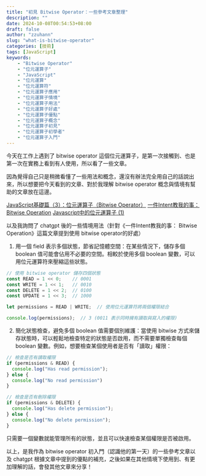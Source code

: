 ```yaml
---
title: "初見 Bitwise Operator：一些參考文章整理"
description: ""
date: 2024-10-08T00:54:53+08:00
draft: false
author: "zzuhann"
slug: "what-is-bitwise-operator"
categories: [技術]
tags: [JavaScript]
keywords:
    - "Bitwise Operator"
    - "位元運算子"
    - "JavaScript"
    - "位元運算"
    - "位元運算符"
    - "位元運算子應用"
    - "位元運算子情境"
    - "位元運算子用法"
    - "位元運算子好處"
    - "位元運算子優點"
    - "位元運算子概念"
    - "位元運算子初見"
    - "位元運算子初學者"
    - "位元運算子入門"
---
```


今天在工作上遇到了 bitwise operator 這個位元運算子，是第一次接觸到、也是第一次在實務上看到有人使用，所以看了一些文章。

因為覺得自己只是稍微看懂了一些用法和概念，還沒有辦法完全用自己的話說出來，所以想要把今天看到的文章、對於我理解 bitwise operator 概念與情境有幫助的文章放在這邊。

[JavaScript基礎篇（3）：位元運算子（Bitwise Operator）](https://blog.raven.tw/JavaScript-3-Bitwise-Operator-02c4572589fd45839be53a3dcf0b8fbe)
[一件Intent教我的事： Bitwise Operation](https://carterchen247.medium.com/%E4%B8%80%E4%BB%B6intent%E6%95%99%E6%88%91%E7%9A%84%E4%BA%8B-bitwise-operation-dd3a388ae34e)
[Javascript中的位元運算子 (1)](https://ithelp.ithome.com.tw/articles/10129361)

以及我詢問了 chatgpt 後的一些情境用法（針對《一件Intent教我的事： Bitwise Operation》這篇文章提到使用 bitwise operator的好處）

1. 用一個 field 表示多個狀態，節省記憶體空間：在某些情況下，儲存多個 boolean 值可能會佔用不必要的空間。相較於使用多個 boolean 變數，可以用位元運算符來壓縮這些狀態。

```js
// 使用 bitwise operator 儲存四個狀態
const READ = 1 << 0;    // 0001
const WRITE = 1 << 1;   // 0010
const DELETE = 1 << 2;  // 0100
const UPDATE = 1 << 3;  // 1000

let permissions = READ | WRITE;  // 使用位元運算符將兩個權限結合

console.log(permissions);  // 3 (0011 表示同時擁有讀取與寫入的權限)
```

2. 簡化狀態檢查，避免多個 boolean 值需要個別維護：當使用 bitwise 方式來儲存狀態時，可以輕鬆地檢查特定的狀態是否啟用，而不需要單獨檢查每個 boolean 變數。例如，想要檢查某個使用者是否有「讀取」權限：

```js
// 檢查是否有讀取權限
if (permissions & READ) {
  console.log("Has read permission");
} else {
  console.log("No read permission")
}

// 檢查是否有刪除權限
if (permissions & DELETE) {
  console.log("Has delete permission");
} else {
  console.log("No delete permission");
}

```

只需要一個變數就能管理所有的狀態，並且可以快速檢查某個權限是否被啟用。

以上，是我作為 bitwise operator 初入門（認識他的第一天）的一些參考文章以及 chatgpt 根據文章中提到的優點的補充，之後如果在其他情境下使用到、有更加理解的話，會發其他文章來分享！